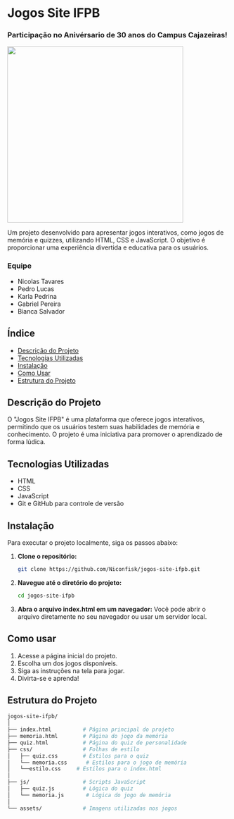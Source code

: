 # Jogos Site IFPB
### Participação no Anivérsario de 30 anos do Campus Cajazeiras!
<img width="400px" src="https://th.bing.com/th/id/R.52728b4977e36cf51a2a68dbd954cbac?rik=JUz4SEVHPzK6Nw&riu=http%3a%2f%2fwww.clickcz.com.br%2fwp-content%2fuploads%2f2018%2f10%2fsite.jpg&ehk=5B%2bfvVQx3iV0N6dXo82JUlVDGEz76lg7vlVLIiyteKg%3d&risl=&pid=ImgRaw&r=0">

Um projeto desenvolvido para apresentar jogos interativos, como jogos de memória e quizzes, utilizando HTML, CSS e JavaScript. O objetivo é proporcionar uma experiência divertida e educativa para os usuários.

### Equipe

- Nicolas Tavares
- Pedro Lucas
- Karla Pedrina
- Gabriel Pereira
- Bianca Salvador

## Índice

- [Descrição do Projeto](#descrição-do-projeto)
- [Tecnologias Utilizadas](#tecnologias-utilizadas)
- [Instalação](#instalação)
- [Como Usar](#como-usar)
- [Estrutura do Projeto](#estrutura-do-projeto)

## Descrição do Projeto

O "Jogos Site IFPB" é uma plataforma que oferece jogos interativos, permitindo que os usuários testem suas habilidades de memória e conhecimento. O projeto é uma iniciativa para promover o aprendizado de forma lúdica.

## Tecnologias Utilizadas

- HTML
- CSS
- JavaScript
- Git e GitHub para controle de versão

## Instalação

Para executar o projeto localmente, siga os passos abaixo:

1. **Clone o repositório:**
   ```bash
   git clone https://github.com/Niconfisk/jogos-site-ifpb.git
2. **Navegue até o diretório do projeto:**
    ```bash
    cd jogos-site-ifpb
3. **Abra o arquivo index.html em um navegador:**
Você pode abrir o arquivo diretamente no seu navegador ou usar um servidor local.

## Como usar
1. Acesse a página inicial do projeto.
2. Escolha um dos jogos disponíveis.
3. Siga as instruções na tela para jogar.
4. Divirta-se e aprenda!

## Estrutura do Projeto
```bash
jogos-site-ifpb/
│
├── index.html          # Página principal do projeto
├── memoria.html        # Página do jogo da memória
├── quiz.html           # Página do quiz de personalidade
├── css/                # Folhas de estilo
│   ├── quiz.css        # Estilos para o quiz
│   └── memoria.css      # Estilos para o jogo de memória
│   └──estilo.css     # Estilos para o index.html  
│
├── js/                 # Scripts JavaScript
│   ├── quiz.js         # Lógica do quiz
│   └── memoria.js       # Lógica do jogo de memória
│
└── assets/             # Imagens utilizadas nos jogos
```


